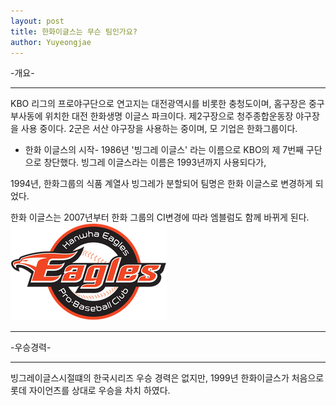 ```yaml
---
layout: post
title: 한화이글스는 무슨 팀인가요?
author: Yuyeongjae
---
```


-개요-
***
KBO 리그의 프로야구단으로 연고지는 대전광역시를 비롯한 충청도이며, 홈구장은 중구 부사동에 위치한 대전 한화생명 이글스 파크이다. 
제2구장으로 청주종합운동장 야구장을 사용 중이다. 2군은 서산 야구장을 사용하는 중이며, 모 기업은 한화그룹이다.

- 한화 이글스의 시작-
1986년 '빙그레 이글스' 라는 이름으로 KBO의 제 7번째 구단으로 창단했다. 빙그레 이글스라는 
이름은 1993년까지 사용되다가, 

1994년, 한화그룹의 식품 계열사 빙그레가 분할되어 팀명은 한화 이글스로 변경하게 되었다.

한화 이글스는 2007년부터 한화 그룹의 CI변경에 따라 엠블럼도 함께 바뀌게 된다.
![뉴이글스](/images/한화이글스2.png)

***
-우승경력-
***
빙그레이글스시절떄의 한국시리즈 우승 경력은 없지만,
1999년 한화이글스가 처음으로 롯데 자이언츠를 상대로
우승을 차치 하였다.
